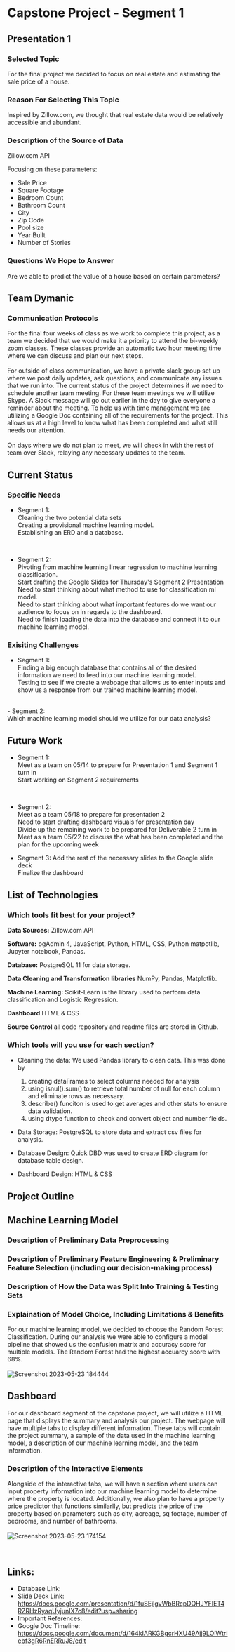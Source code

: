 # Capstone Project - Segment 1  

## Presentation 1
### Selected Topic 
For the final project we decided to focus on real estate and estimating the sale price of a house.

### Reason For Selecting This Topic 
Inspired by Zillow.com, we thought that real estate data would be relatively accessible and abundant.

### Description of the Source of Data
Zillow.com API <br />

Focusing on these parameters:
- Sale Price
- Square Footage
- Bedroom Count
- Bathroom Count
- City
- Zip Code
- Pool size
- Year Built
- Number of Stories

### Questions We Hope to Answer
Are we able to predict the value of a house based on certain parameters?

## Team Dymanic
### Communication Protocols
For the final four weeks of class as we work to complete this project, as a team we decided that we would make it a priority to attend the bi-weekly zoom classes. These classes provide an automatic two hour meeting time where we can discuss and plan our next steps. <br />
<br />
For outside of class communication, we have a private slack group set up where we post daily updates, ask questions, and communicate any issues that we run into. The current status of the project determines if we need to schedule another team meeting. For these team meetings we will utilize Skype. A Slack message will go out earlier in the day to give everyone a reminder about the meeting. To help us with time management we are utilizing a Google Doc containing all of the requirements for the project. This allows us at a high level to know what has been completed and what still needs our attention.  <br />
<br />
On days where we do not plan to meet, we will check in with the rest of team over Slack, relaying any necessary updates to the team. 

## Current Status
### Specific Needs
- Segment 1: <br />
Cleaning the two potential data sets <br />
Creating a provisional machine learning model. <br />
Establishing an ERD and a database. <br />
<br />

- Segment 2: <br />
Pivoting from machine learning linear regression to machine learning classification. <br />
Start drafting the Google Slides for Thursday's Segment 2 Presentation <br />
Need to start thinking about what method to use for classification ml model. <br />
Need to start thinking about what important features do we want our audience to focus on in regards to the dashboard. <br />
Need to finish loading the data into the database and connect it to our machine learning model. <br />

### Exisiting Challenges
- Segment 1: <br />
Finding a big enough database that contains all of the desired information we need to feed into our machine learning model.<br />
Testing to see if we create a webpage that allows us to enter inputs and show us a response from our trained machine learning model. <br />
<br />
- Segment 2: <br />
Which machine learning model should we utilize for our data analysis? <br />




## Future Work
- Segment 1: <br />
Meet as a team on 05/14 to prepare for Presentation 1 and Segment 1 turn in <br />
Start working on Segment 2 requirements
<br />

- Segment 2: <br />
Meet as a team 05/18 to prepare for presentation 2 <br />
Need to start drafting dashboard visuals for presentation day <br />
Divide up the remaining work to be prepared for Deliverable 2 turn in <br />
Meet as a team 05/22 to discuss the what has been completed and the plan for the upcoming week <br />

- Segment 3: 
Add the rest of the necessary slides to the Google slide deck <br />
Finalize the dashboard 
 

## List of Technologies
### Which tools fit best for your project?

**Data Sources:** Zillow.com API

**Software:**  pgAdmin 4, JavaScript, Python, HTML, CSS, Python matpotlib, Jupyter notebook, Pandas.

**Database:** PostgreSQL 11 for data storage.

**Data Cleaning and Transformation libraries** NumPy, Pandas, Matplotlib.

**Machine Learning:** Scikit-Learn is the library used to perform data classification and Logistic Regression.

**Dashboard** HTML & CSS 

**Source Control** all code repository and readme files are stored in Github.

### Which tools will you use for each section?
- Cleaning the data: We used Pandas library to clean data. This was done by
     1. creating dataFrames to select columns needed for analysis 
     2. using isnul().sum() to retrieve total number of null for each column and eliminate rows as necessary.
     3. describe() funciton is used to get averages and other stats to ensure data validation.
     4. using dtype function to check and convert object and number fields.
- Data Storage: PostgreSQL to store data and extract csv files for analysis.

- Database Design: Quick DBD was used to create ERD diagram for database table design.
- Dashboard Design: HTML & CSS 

## Project Outline

## Machine Learning Model 
### Description of Preliminary Data Preprocessing

### Description of Preliminary Feature Engineering & Preliminary Feature Selection (including our decision-making process)

### Description of How the Data was Split Into Training & Testing Sets

### Explaination of Model Choice, Including Limitations & Benefits 
For our machine learning model, we decided to choose the Random Forest Classification. During our analysis we were able to configure a model pipeline that showed us the confusion matrix and accuracy score for multiple models. The Random Forest had the highest accuarcy score with 68%. <br />
<br />
![Screenshot 2023-05-23 184444](https://github.com/BlazeMedina/Final_Project/assets/119636655/b809ba90-701d-43c7-bc04-40d88766d35f)

## Dashboard 
For our dashboard segment of the capstone project, we will utilize a HTML page that displays the summary and analysis our project. The webpage will have multiple tabs to display different information. These tabs will contain the project summary, a sample of the data used in the machine learning model, a description of our machine learning model, and the team information.

### Description of the Interactive Elements
Alongside of the interactive tabs, we will have a section where users can input property information into our machine learning model to determine where the property is located. Additionally, we also plan to have a property price predictor that functions similarlly, but predicts the price of the property based on parameters such as city, acreage, sq footage, number of bedrooms, and number of bathrooms. <br />
<br /> ![Screenshot 2023-05-23 174154](https://github.com/BlazeMedina/Final_Project/assets/119636655/03afa85f-35d2-4039-99bb-7ec459681a7c)

<br />

## Links:

- Database Link:
- Slide Deck Link: https://docs.google.com/presentation/d/1fuSEjlgvWbBRcpDQHJYFIET4RZRHzRyaqUyjunIX7c8/edit?usp=sharing
- Important References:
- Google Doc Timeline: https://docs.google.com/document/d/164kIARKGBgcrHXU49Ajj9LOiWtrlebf3gR6RnERRuJ8/edit
